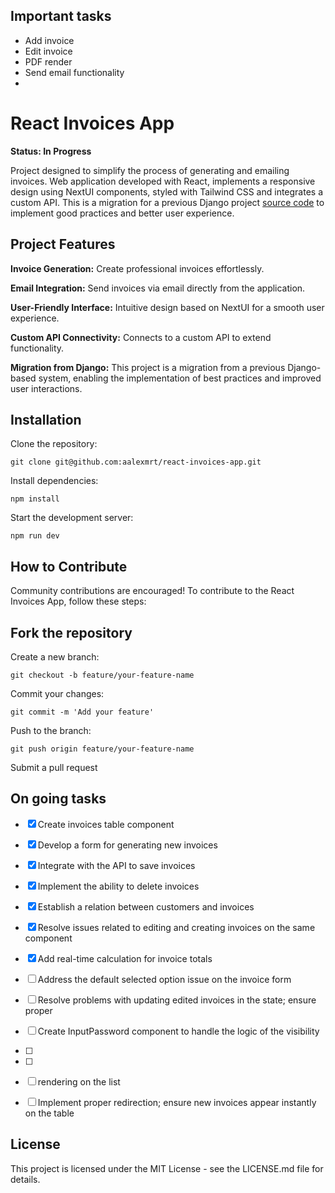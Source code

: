 
## Important tasks

- Add invoice
- Edit invoice
- PDF render 
- Send email functionality
- 



# React Invoices App
**Status: In Progress**

Project designed to simplify the process of generating and emailing invoices. Web application developed with React, implements a responsive design using NextUI components, styled with Tailwind CSS and integrates a custom API. This is a migration for a previous Django project [source code](https://github.com/aalexmrt/django-invoices-generator/) to implement good practices and better user experience.

## Project Features
**Invoice Generation:** Create professional invoices effortlessly.

**Email Integration:** Send invoices via email directly from the application.

**User-Friendly Interface:** Intuitive design based on NextUI for a smooth user experience.

**Custom API Connectivity:** Connects to a custom API to extend functionality.

**Migration from Django:** This project is a migration from a previous Django-based system, enabling the implementation of best practices and improved user interactions.

## Installation
Clone the repository:

`git clone git@github.com:aalexmrt/react-invoices-app.git`

Install dependencies: 

`npm install`

Start the development server:

`npm run dev`

## How to Contribute
Community contributions are encouraged! To contribute to the React Invoices App, follow these steps:

## Fork the repository
Create a new branch: 

`git checkout -b feature/your-feature-name`

Commit your changes: 

`git commit -m 'Add your feature'`

Push to the branch: 

`git push origin feature/your-feature-name`

Submit a pull request

## On going tasks

- [X] Create invoices table component
- [X] Develop a form for generating new invoices
- [X] Integrate with the API to save invoices
- [X] Implement the ability to delete invoices
- [X] Establish a relation between customers and invoices 
- [X] Resolve issues related to editing and creating invoices on the same component
- [X] Add real-time calculation for invoice totals
- [ ] Address the default selected option issue on the invoice form
- [ ] Resolve problems with updating edited invoices in the state; ensure proper 
- [ ] Create InputPassword component to handle the logic of the visibility
- [ ] 
- [ ] 
- [ ] rendering on the list
- [ ] Implement proper redirection; ensure new invoices appear instantly on the table



## License
This project is licensed under the MIT License - see the LICENSE.md file for details.
